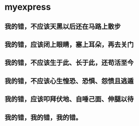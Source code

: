 # myexpress

## 我的错，不应该天黑以后还在马路上散步

## 我的错，应该闭上眼睛，塞上耳朵，再去关门

## 我的错，不应该生于此、长于此，还苟活至今

## 我的错，不应该心生惶恐、恐惧、怨愤且逃遁

## 我的错，应该叩拜伏地、自唾己面、伸腿以待

## 我的错，我的错，我的错。
